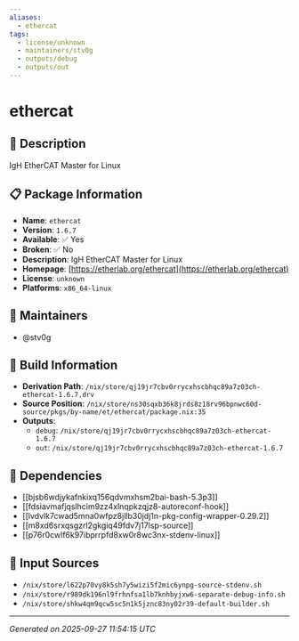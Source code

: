 ```yaml
---
aliases:
  - ethercat
tags:
  - license/unknown
  - maintainers/stv0g
  - outputs/debug
  - outputs/out
---
```


# ethercat

## 📝 Description

IgH EtherCAT Master for Linux

## 📋 Package Information

- **Name**: `ethercat`
- **Version**: `1.6.7`
- **Available**: ✅ Yes
- **Broken**: ✅ No
- **Description**: IgH EtherCAT Master for Linux
- **Homepage**: [https://etherlab.org/ethercat](https://etherlab.org/ethercat)
- **License**: `unknown`
- **Platforms**: `x86_64-linux`
## 👥 Maintainers

- @stv0g


## 🔧 Build Information

- **Derivation Path**: `/nix/store/qj19jr7cbv0rrycxhscbhqc89a7z03ch-ethercat-1.6.7.drv`
- **Source Position**: `/nix/store/ns30sqxb36k8jrds8z18rv96bpnwc60d-source/pkgs/by-name/et/ethercat/package.nix:35`
- **Outputs**:
  - `debug`:  `/nix/store/qj19jr7cbv0rrycxhscbhqc89a7z03ch-ethercat-1.6.7`
  - `out`:  `/nix/store/qj19jr7cbv0rrycxhscbhqc89a7z03ch-ethercat-1.6.7`

## 🔗 Dependencies

- [[bjsb6wdjykafnkixq156qdvmxhsm2bai-bash-5.3p3]]
- [[fdsiavmafjqslhcim9zz4xlnqpkzqjz8-autoreconf-hook]]
- [[lvdvlk7cwad5mna0wfpz8jllb30jdj1n-pkg-config-wrapper-0.29.2]]
- [[m8xd6srxqsgzrl2gkgiq49fdv7j17lsp-source]]
- [[p76r0cwlf6k97ibprrpfd8xw0r8wc3nx-stdenv-linux]]

## 📁 Input Sources

- `/nix/store/l622p70vy8k5sh7y5wizi5f2mic6ynpg-source-stdenv.sh`
- `/nix/store/r989dk196nl9frhnfsa1lb7knhbyjxw6-separate-debug-info.sh`
- `/nix/store/shkw4qm9qcw5sc5n1k5jznc83ny02r39-default-builder.sh`

---
*Generated on 2025-09-27 11:54:15 UTC*
